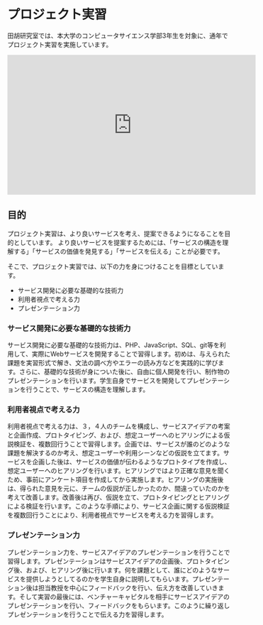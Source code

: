 # プロジェクト実習

田胡研究室では、本大学のコンピュータサイエンス学部3年生を対象に、通年でプロジェクト実習を実施しています。

<div style="margin-top: 8px">
  <iframe width="560" height="315" src="https://www.youtube.com/embed/yXD4Xb0VaAE" frameborder="0" allow="autoplay; encrypted-media" allowfullscreen></iframe>
</div>  

## 目的

プロジェクト実習は、より良いサービスを考え、提案できるようになることを目的としています。
より良いサービスを提案するためには、「サービスの構造を理解する」「サービスの価値を発見する」「サービスを伝える」ことが必要です。

そこで、プロジェクト実習では、以下の力を身につけることを目標としています。
- サービス開発に必要な基礎的な技術力
- 利用者視点で考える力
- プレゼンテーション力  

### サービス開発に必要な基礎的な技術力

サービス開発に必要な基礎的な技術力は、PHP、JavaScript、SQL、git等を利用して、実際にWebサービスを開発することで習得します。初めは、与えられた課題を実習形式で解き、文法の調べ方やエラーの読み方などを実践的に学びます。さらに、基礎的な技術が身についた後に、自由に個人開発を行い、制作物のプレゼンテーションを行います。学生自身でサービスを開発してプレゼンテーションを行うことで、サービスの構造を理解します。  

### 利用者視点で考える力

利用者視点で考える力は、３，４人のチームを構成し、サービスアイデアの考案と企画作成、プロトタイピング、および、想定ユーザーへのヒアリングによる仮説検証を、複数回行うことで習得します。企画では、サービスが誰のどのような課題を解決するのか考え、想定ユーザーや利用シーンなどの仮説を立てます。サービスを企画した後は、サービスの価値が伝わるようなプロトタイプを作成し、想定ユーザーへのヒアリングを行います。ヒアリングではより正確な意見を聞くため、事前にアンケート項目を作成してから実施します。ヒアリングの実施後は、得られた意見を元に、チームの仮説が正しかったのか、間違っていたのかを考えて改善します。改善後は再び、仮説を立て、プロトタイピングとヒアリングによる検証を行います。このような手順により、サービス企画に関する仮説検証を複数回行うことにより、利用者視点でサービスを考える力を習得します。  

### プレゼンテーション力

プレゼンテーション力を、サービスアイデアのプレゼンテーションを行うことで習得します。プレゼンテーションはサービスアイデアの企画後、プロトタイピング後、および、ヒアリング後に行います。何を課題として、誰にどのようなサービスを提供しようとしてるのかを学生自身に説明してもらいます。プレゼンテーション後は担当教授を中心にフィードバックを行い、伝え方を改善していきます。そして実習の最後には、ベンチャーキャピタルを相手にサービスアイデアのプレゼンテーションを行い、フィードバックをもらいます。このように繰り返しプレゼンテーションを行うことで伝える力を習得します。
